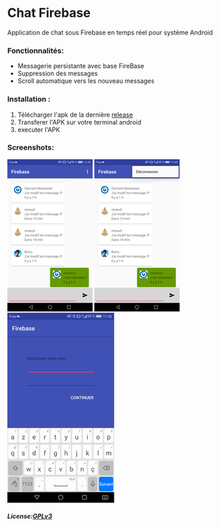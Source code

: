 # Chat Firebase  

Application de chat sous Firebase en temps réel pour système Android

### Fonctionnalités:
  * Messagerie persistante avec base FireBase
  * Suppression des messages
  * Scroll automatique vers les nouveau messages  

### Installation :
1. Télécharger l'apk de la dernière [release](https://github.com/Hugbald/chatFirebaseAndroid/releases)
2. Transferer l'APK sur votre terminal android
3. executer l'APK

### Screenshots:
![screen1](ressources/screenshot1.png)
![screen2](ressources/screenshot2.png)
![screen3](ressources/screenshot3.png)



##### License:[GPLv3](https://github.com/owncloud/android/blob/master/LICENSE.txt)
